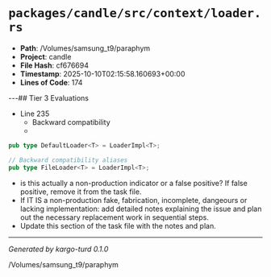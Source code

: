 # `packages/candle/src/context/loader.rs`

- **Path**: /Volumes/samsung_t9/paraphym
- **Project**: candle
- **File Hash**: cf676694  
- **Timestamp**: 2025-10-10T02:15:58.160693+00:00  
- **Lines of Code**: 174

---## Tier 3 Evaluations


- Line 235
  - Backward compatibility
  - 

```rust
pub type DefaultLoader<T> = LoaderImpl<T>;

// Backward compatibility aliases
pub type FileLoader<T> = LoaderImpl<T>;
```

- is this actually a non-production indicator or a false positive? If false positive, remove it from the task file.
- If IT IS a non-production fake, fabrication, incomplete, dangeours or lacking implementation: add detailed notes explaining the issue and plan out the necessary replacement work in sequential steps. 
- Update this section of the task file with the notes and plan.

---

*Generated by kargo-turd 0.1.0*

/Volumes/samsung_t9/paraphym